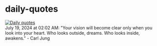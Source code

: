 # daily-quotes
[![Daily quotes](https://github.com/ceepu8/daily-quotes/actions/workflows/daily-quote.yml/badge.svg)](https://github.com/ceepu8/daily-quotes/actions/workflows/daily-quote.yml)<br/>
July 19, 2024 at 02:02 AM: "Your vision will become clear only when you look into your heart. Who looks outside, dreams. Who looks inside, awakens." - Carl Jung

